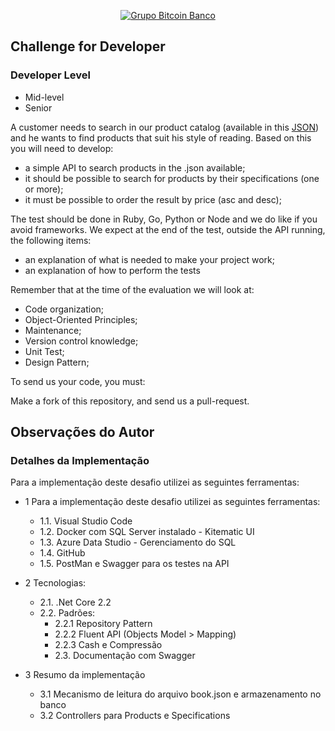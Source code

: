 <p align="center">
  <a href="https://www.btc-banco.com">
      <img src="https://s3.amazonaws.com/assinaturas-de-emails/btc.png" alt="Grupo Bitcoin Banco"/>
  </a>
</p>

## Challenge for Developer

### Developer Level
- Mid-level
- Senior

A customer needs to search in our product catalog (available in this <a href="https://github.com/Bitcoin-Banco-Cryptocurrency/challenge/blob/master/books.json">JSON</a>) and he wants to find products that suit his style of reading.
Based on this you will need to develop:

- a simple API to search products in the .json available;
- it should be possible to search for products by their specifications (one or more);
- it must be possible to order the result by price (asc and desc);

The test should be done in Ruby, Go, Python or Node and we do like if you avoid frameworks. We expect at the end of the test, outside the API running, the following items:

- an explanation of what is needed to make your project work;
- an explanation of how to perform the tests

Remember that at the time of the evaluation we will look at:

- Code organization;
- Object-Oriented Principles;
- Maintenance;
- Version control knowledge;
- Unit Test;
- Design Pattern;

To send us your code, you must:

Make a fork of this repository, and send us a pull-request.

## Observações do Autor

### Detalhes da Implementação

Para a implementação deste desafio utilizei as seguintes ferramentas:

- 1 Para a implementação deste desafio utilizei as seguintes ferramentas:
	- 1.1. Visual Studio Code
	- 1.2. Docker com SQL Server instalado - Kitematic UI
	- 1.3. Azure Data Studio - Gerenciamento do SQL
	- 1.4. GitHub
	- 1.5. PostMan e Swagger para os testes na API

- 2 Tecnologias:
	- 2.1. .Net Core 2.2
	- 2.2. Padrões:
		- 2.2.1 Repository Pattern
		- 2.2.2 Fluent API (Objects Model > Mapping)
		- 2.2.3 Cash e Compressão
		- 2.3. Documentação com Swagger

- 3 Resumo da implementação
	- 3.1 Mecanismo de leitura do arquivo book.json e armazenamento no banco
	- 3.2 Controllers para Products e Specifications
